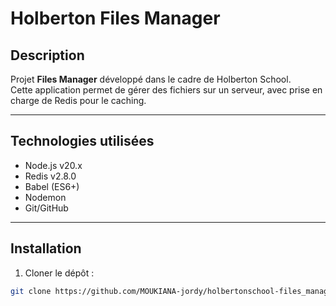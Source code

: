 # Holberton Files Manager

## Description
Projet **Files Manager** développé dans le cadre de Holberton School.  
Cette application permet de gérer des fichiers sur un serveur, avec prise en charge de Redis pour le caching.

---

## Technologies utilisées
- Node.js v20.x
- Redis v2.8.0
- Babel (ES6+)
- Nodemon
- Git/GitHub

---

## Installation

1. Cloner le dépôt :
```bash
git clone https://github.com/MOUKIANA-jordy/holbertonschool-files_manager.git

